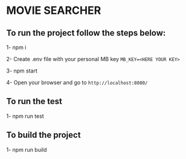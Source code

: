 # MOVIE SEARCHER

## To run the project follow the steps below:

1- npm i

2- Create .env file with your personal MB key
  `MB_KEY=<HERE YOUR KEY>`

3- npm start

4- Open your browser and go to `http://localhost:8080/`


## To run the test

1- npm run test

## To build the project

1- npm run build
